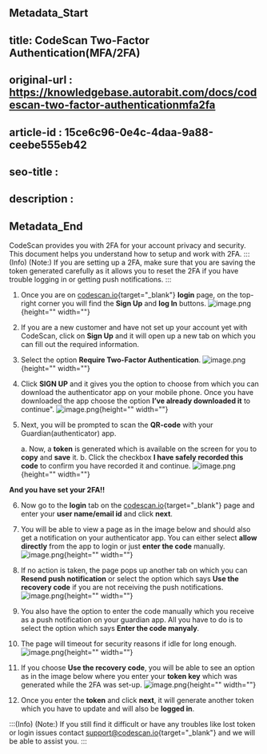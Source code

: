 ## Metadata_Start
## title: CodeScan Two-Factor Authentication(MFA/2FA)
## original-url : https://knowledgebase.autorabit.com/docs/codescan-two-factor-authenticationmfa2fa
## article-id : 15ce6c96-0e4c-4daa-9a88-ceebe555eb42
## seo-title : 
## description : 
## Metadata_End
CodeScan provides you with 2FA for your account privacy and security.  This document helps you understand how to setup and work with 2FA.
:::(Info) (Note:)
If you are setting up a 2FA, make sure that you are saving the token generated carefully as it allows you to reset the 2FA if you have trouble logging in or getting push notifications.
:::
1. Once you are on [codescan.io](http://codescan.io){target="_blank"} **login** page, on the top-right corner you will find the **Sign Up** and **log In** buttons.
![image.png](https://cdn.document360.io/8711f4e7-c040-4616-aac9-d947f87e4619/Images/Documentation/image%28143%29.png){height="" width=""}

2. If you are a new customer and have not set up your account yet with CodeScan, click on **Sign Up** and it will open up a new tab on which you can fill out the required information.

3. Select the option **Require Two-Factor Authentication**.
![image.png](https://cdn.document360.io/8711f4e7-c040-4616-aac9-d947f87e4619/Images/Documentation/image%28144%29.png){height="" width=""}

4. Click **SIGN UP** and it gives you the option to choose from which you can download the authenticator app on your mobile phone. Once you have downloaded the app choose the option **I’ve already downloaded it** to continue".
![image.png](https://cdn.document360.io/8711f4e7-c040-4616-aac9-d947f87e4619/Images/Documentation/image%28145%29.png){height="" width=""}

5. Next, you will be prompted to scan the **QR-code** with your Guardian(authenticator) app.   

    a. Now, a **token** is generated which is available on the screen for you to **copy** and **save** it.
    b. Click the checkbox **I have safely recorded this code** to confirm you have recorded it and continue.
![image.png](https://cdn.document360.io/8711f4e7-c040-4616-aac9-d947f87e4619/Images/Documentation/image%28146%29.png){height="" width=""}

**And you have set your 2FA!!**

6. Now go to the **login** tab on the [codescan.io](http://codescan.io){target="_blank"} page and enter your **user name/email id**  and click **next**.
7. You will be able to view a page as in the image below and should also get a notification on your authenticator app. You can either select **allow directly** from the app to login or just **enter the code** manually.  
![image.png](https://cdn.document360.io/8711f4e7-c040-4616-aac9-d947f87e4619/Images/Documentation/image%28147%29.png){height="" width=""}

8. If no action is taken, the page pops up another tab on which you can **Resend push notification** or select the option which says **Use the recovery code** if you are not receiving the push notifications.
![image.png](https://cdn.document360.io/8711f4e7-c040-4616-aac9-d947f87e4619/Images/Documentation/image%28148%29.png){height="" width=""}
9. You also have the option to enter the code manually which you receive as a push notification on your guardian app. All you have to do is to select the option which says **Enter the code manyaly**.

10. The page will timeout for security reasons if idle for long enough.
![image.png](https://cdn.document360.io/8711f4e7-c040-4616-aac9-d947f87e4619/Images/Documentation/image%28149%29.png){height="" width=""}

11. If you choose **Use the recovery code**, you will be able to see an option as in the image below where you enter your **token key** which was generated while the 2FA was set-up.
![image.png](https://cdn.document360.io/8711f4e7-c040-4616-aac9-d947f87e4619/Images/Documentation/image%28150%29.png){height="" width=""}

12. Once you enter the **token** and click **next**, it will generate another token which you have to update and will also be **logged in**.

:::(Info) (Note:)
If you still find it difficult or have any troubles like lost token or login issues contact [support@codescan.io](http://support@codescan.io){target="_blank"} and we will be able to assist you.
:::
